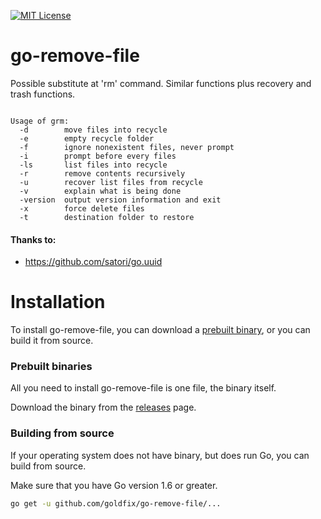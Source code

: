 [![MIT License](https://img.shields.io/badge/license-MIT-blue.svg)](https://github.com/goldfix/go-remove-file/blob/master/LICENSE)

# go-remove-file
Possible substitute at 'rm' command. Similar functions plus recovery and trash functions.

<pre><code>
Usage of grm:
  -d        move files into recycle
  -e        empty recycle folder
  -f        ignore nonexistent files, never prompt
  -i        prompt before every files
  -ls       list files into recycle
  -r        remove contents recursively
  -u        recover list files from recycle
  -v        explain what is being done
  -version  output version information and exit
  -x        force delete files
  -t 		destination folder to restore
</code></pre>

#### Thanks to:
* https://github.com/satori/go.uuid

# Installation

To install go-remove-file, you can download a [prebuilt binary](https://github.com/goldfix/go-remove-file/releases), or you can build it from source.

### Prebuilt binaries

All you need to install go-remove-file is one file, the binary itself.

Download the binary from the [releases](https://github.com/goldfix/go-remove-file/releases) page.

### Building from source

If your operating system does not have binary, but does run Go, you can build from source.

Make sure that you have Go version 1.6 or greater.

```sh
go get -u github.com/goldfix/go-remove-file/...
```
